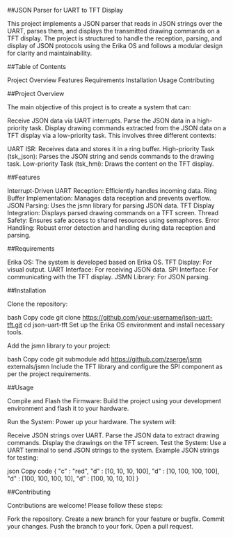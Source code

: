 ##JSON Parser for UART to TFT Display

This project implements a JSON parser that reads in JSON strings over the UART, parses them, and displays the transmitted drawing commands on a TFT display. The project is structured to handle the reception, parsing, and display of JSON protocols using the Erika OS and follows a modular design for clarity and maintainability.


##Table of Contents

Project Overview
Features
Requirements
Installation
Usage
Contributing


##Project Overview

The main objective of this project is to create a system that can:

Receive JSON data via UART interrupts.
Parse the JSON data in a high-priority task.
Display drawing commands extracted from the JSON data on a TFT display via a low-priority task.
This involves three different contexts:

UART ISR: Receives data and stores it in a ring buffer.
High-priority Task (tsk_json): Parses the JSON string and sends commands to the drawing task.
Low-priority Task (tsk_hmi): Draws the content on the TFT display.

##Features

Interrupt-Driven UART Reception: Efficiently handles incoming data.
Ring Buffer Implementation: Manages data reception and prevents overflow.
JSON Parsing: Uses the jsmn library for parsing JSON data.
TFT Display Integration: Displays parsed drawing commands on a TFT screen.
Thread Safety: Ensures safe access to shared resources using semaphores.
Error Handling: Robust error detection and handling during data reception and parsing.

##Requirements

Erika OS: The system is developed based on Erika OS.
TFT Display: For visual output.
UART Interface: For receiving JSON data.
SPI Interface: For communicating with the TFT display.
JSMN Library: For JSON parsing.

##Installation

Clone the repository:

bash
Copy code
git clone https://github.com/your-username/json-uart-tft.git
cd json-uart-tft
Set up the Erika OS environment and install necessary tools.

Add the jsmn library to your project:

bash
Copy code
git submodule add https://github.com/zserge/jsmn externals/jsmn
Include the TFT library and configure the SPI component as per the project requirements.

##Usage

Compile and Flash the Firmware: Build the project using your development environment and flash it to your hardware.

Run the System: Power up your hardware. The system will:

Receive JSON strings over UART.
Parse the JSON data to extract drawing commands.
Display the drawings on the TFT screen.
Test the System: Use a UART terminal to send JSON strings to the system. Example JSON strings for testing:

json
Copy code
{ "c" : "red", "d" : [10, 10, 10, 100], "d" : [10, 100, 100, 100], "d" : [100, 100, 100, 10], "d" : [100, 10, 10, 10] }

##Contributing

Contributions are welcome! Please follow these steps:

Fork the repository.
Create a new branch for your feature or bugfix.
Commit your changes.
Push the branch to your fork.
Open a pull request.


